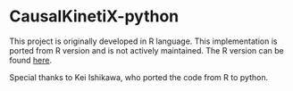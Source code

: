 # CausalKinetiX-python

This project is originally developed in R language. This
implementation is ported from R version and is not actively
maintained. The R version can be found
[here](https://github.com/NiklasPfister/CausalKinetiX-R).

Special thanks to Kei Ishikawa, who ported the code from R to python.